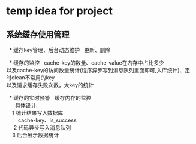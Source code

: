 # temp idea for project


## 系统缓存使用管理
   * 缓存key管理，后台动态维护  
      更新、删除  
  
   * 缓存的监控  
      cache-key的数量、cache-value在内存中占比多少   
      以及cache-key的访问数量统计(程序异步写到消息队列里面即可,入库统计)、定时clean不常用的key   
      以及请求缓存失败次数，大key的统计   
     
   * 缓存的实时预警  
      缓存内存的监控   
      
具体设计:    
      1 统计结果写入数据库  
         cache-key、is_success  
      2 代码异步写入消息队列   
      3 后台展示数据统计  
